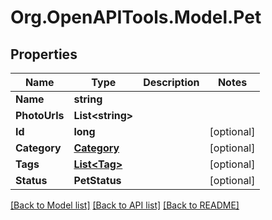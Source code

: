 # Org.OpenAPITools.Model.Pet

## Properties

Name | Type | Description | Notes
------------ | ------------- | ------------- | -------------
**Name** | **string** |  | 
**PhotoUrls** | **List&lt;string&gt;** |  | 
**Id** | **long** |  | [optional] 
**Category** | [**Category**](Category.md) |  | [optional] 
**Tags** | [**List&lt;Tag&gt;**](Tag.md) |  | [optional] 
**Status** | **PetStatus** |  | [optional] 

[[Back to Model list]](../../README.md#documentation-for-models) [[Back to API list]](../../README.md#documentation-for-api-endpoints) [[Back to README]](../../README.md)

